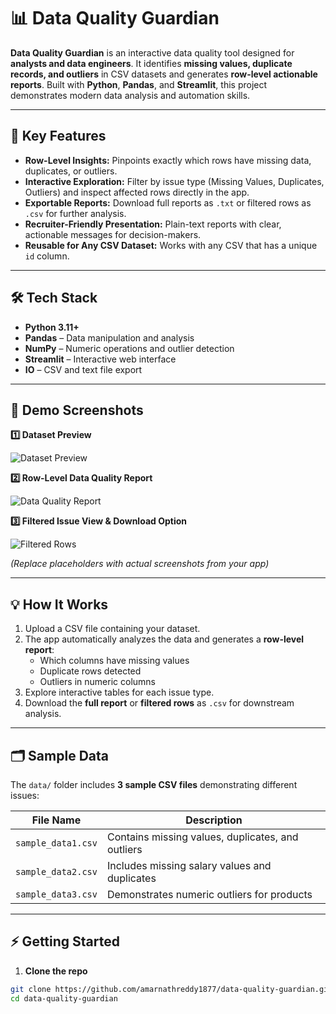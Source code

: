 # 📊 Data Quality Guardian

**Data Quality Guardian** is an interactive data quality tool designed for **analysts and data engineers**. It identifies **missing values, duplicate records, and outliers** in CSV datasets and generates **row-level actionable reports**. Built with **Python**, **Pandas**, and **Streamlit**, this project demonstrates modern data analysis and automation skills.

---

## 🚀 Key Features

- **Row-Level Insights:** Pinpoints exactly which rows have missing data, duplicates, or outliers.
- **Interactive Exploration:** Filter by issue type (Missing Values, Duplicates, Outliers) and inspect affected rows directly in the app.
- **Exportable Reports:** Download full reports as `.txt` or filtered rows as `.csv` for further analysis.
- **Recruiter-Friendly Presentation:** Plain-text reports with clear, actionable messages for decision-makers.
- **Reusable for Any CSV Dataset:** Works with any CSV that has a unique `id` column.

---

## 🛠️ Tech Stack

- **Python 3.11+**
- **Pandas** – Data manipulation and analysis  
- **NumPy** – Numeric operations and outlier detection  
- **Streamlit** – Interactive web interface  
- **IO** – CSV and text file export  

---

## 🎯 Demo Screenshots

**1️⃣ Dataset Preview**  

![Dataset Preview](https://via.placeholder.com/600x150.png?text=Dataset+Preview)

**2️⃣ Row-Level Data Quality Report**  

![Data Quality Report](https://via.placeholder.com/600x200.png?text=Row-Level+Report)

**3️⃣ Filtered Issue View & Download Option**  

![Filtered Rows](https://via.placeholder.com/600x200.png?text=Filtered+Rows+Download)

*(Replace placeholders with actual screenshots from your app)*

---

## 💡 How It Works

1. Upload a CSV file containing your dataset.  
2. The app automatically analyzes the data and generates a **row-level report**:  
   - Which columns have missing values  
   - Duplicate rows detected  
   - Outliers in numeric columns  
3. Explore interactive tables for each issue type.  
4. Download the **full report** or **filtered rows** as `.csv` for downstream analysis.

---

## 🗂️ Sample Data

The `data/` folder includes **3 sample CSV files** demonstrating different issues:

| File Name | Description |
|-----------|-------------|
| `sample_data1.csv` | Contains missing values, duplicates, and outliers |
| `sample_data2.csv` | Includes missing salary values and duplicates |
| `sample_data3.csv` | Demonstrates numeric outliers for products |

---

## ⚡ Getting Started

1. **Clone the repo**

```bash
git clone https://github.com/amarnathreddy1877/data-quality-guardian.git
cd data-quality-guardian
